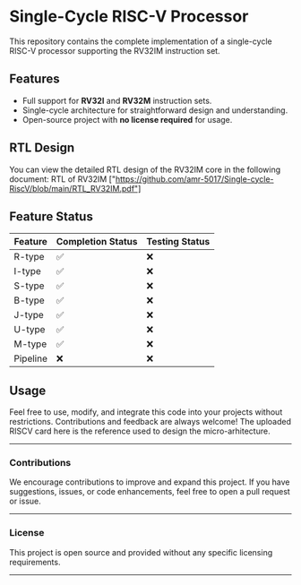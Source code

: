 # Single-Cycle RISC-V Processor

This repository contains the complete implementation of a single-cycle RISC-V processor supporting the RV32IM instruction set.

## Features

- Full support for **RV32I** and **RV32M** instruction sets.
- Single-cycle architecture for straightforward design and understanding.
- Open-source project with **no license required** for usage.

## RTL Design
You can view the detailed RTL design of the RV32IM core in the following document:
RTL of RV32IM ["https://github.com/amr-5017/Single-cycle-RiscV/blob/main/RTL_RV32IM.pdf"]

## Feature Status

| Feature      | Completion Status | Testing Status |
|--------------|-------------------|----------------|
| R-type       | ✅               | ❌             |
| I-type       | ✅               | ❌             |
| S-type       | ✅               | ❌             |
| B-type       | ✅               | ❌             |
| J-type       | ✅               | ❌             |
| U-type       | ✅               | ❌             |
| M-type       | ✅               | ❌             |
| Pipeline     | ❌               | ❌             |

## Usage

Feel free to use, modify, and integrate this code into your projects without restrictions. Contributions and feedback are always welcome!
The uploaded RISCV card here is the reference used to design the micro-arhitecture.

---

### Contributions

We encourage contributions to improve and expand this project. If you have suggestions, issues, or code enhancements, feel free to open a pull request or issue.

---

### License

This project is open source and provided without any specific licensing requirements.

---
